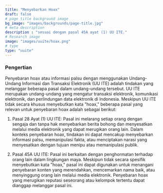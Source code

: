 ```yaml
---
title: "Menyebarkan Hoax"
draft: false
# page title background image
bg_image: "images/backgrounds/page-title.jpg"
# meta description
description : "sesuai dengan pasal 45A ayat (1) UU ITE."
# Research image
image: "images/uuite/hoax.png"
# type
type: "uuite"
---
```


### Pengertian

Penyebaran hoax atau informasi palsu dengan menggunakan Undang-Undang Informasi dan Transaksi Elektronik (UU ITE) adalah tindakan yang melanggar beberapa pasal dalam undang-undang tersebut. UU ITE merupakan undang-undang yang mengatur transaksi elektronik, komunikasi elektronik, dan perlindungan data elektronik di Indonesia. Meskipun UU ITE tidak secara khusus menyebutkan kata "hoax," beberapa pasal yang relevan untuk penyebaran hoax adalah sebagai berikut:

1. Pasal 28 Ayat (1) UU ITE: Pasal ini melarang setiap orang dengan sengaja dan tanpa hak menyebarkan berita bohong dan menyesatkan melalui media elektronik yang dapat merugikan orang lain. Dalam konteks penyebaran hoax, tindakan ini dapat mencakup menyebarkan informasi palsu, memanipulasi fakta, atau menciptakan narasi yang menyesatkan dengan tujuan menipu atau memanipulasi publik.

2. Pasal 45A UU ITE: Pasal ini berkaitan dengan penghormatan terhadap orang lain dalam lingkungan maya. Meskipun tidak secara spesifik menyebutkan kata "hoax," pasal ini dapat digunakan untuk menangani penyebaran konten yang merendahkan, mencemarkan nama baik, atau menyinggung orang lain melalui media elektronik. Penyebaran hoax yang merugikan reputasi seseorang atau kelompok tertentu dapat dianggap melanggar pasal ini.